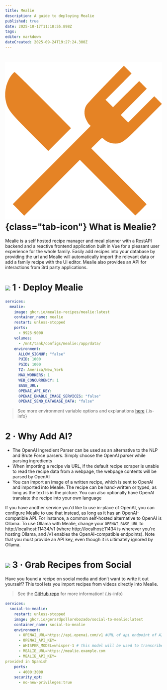 ```yaml
---
title: Mealie
description: A guide to deploying Mealie
published: true
date: 2025-10-17T11:18:55.898Z
tags: 
editor: markdown
dateCreated: 2025-09-24T19:27:24.300Z
---
```


# ![](/mealie.png){class="tab-icon"} What is Mealie?
Mealie is a self hosted recipe manager and meal planner with a RestAPI backend and a reactive frontend application built in Vue for a pleasant user experience for the whole family. Easily add recipes into your database by providing the url and Mealie will automatically import the relevant data or add a family recipe with the UI editor. Mealie also provides an API for interactions from 3rd party applications.

# <img src="/docker.png" class="tab-icon"> 1 · Deploy Mealie
```yaml
services:
  mealie:
    image: ghcr.io/mealie-recipes/mealie:latest
    container_name: mealie
    restart: unless-stopped
    ports:
      - 9925:9000
    volumes:
      - /mnt/tank/configs/mealie:/app/data/
    environment:
      ALLOW_SIGNUP: "false"
      PUID: 1000
      PGID: 1000
      TZ: America/New_York
      MAX_WORKERS: 1
      WEB_CONCURRENCY: 1
      BASE_URL: 
      OPENAI_API_KEY: 
      OPENAI_ENABLE_IMAGE_SERVICES: "false"
      OPENAI_SEND_DATABASE_DATA: "false"
```

> See more environment variable options and explanations [here](https://docs.mealie.io/documentation/getting-started/installation/backend-config/)
{.is-info}


# 2 · Why Add AI?
- The OpenAI Ingredient Parser can be used as an alternative to the NLP and Brute Force parsers. Simply choose the OpenAI parser while parsing ingredients 
- When importing a recipe via URL, if the default recipe scraper is unable to read the recipe data from a webpage, the webpage contents will be parsed by OpenAI 
- You can import an image of a written recipe, which is sent to OpenAI and imported into Mealie. The recipe can be hand-written or typed, as long as the text is in the picture. You can also optionally have OpenAI translate the recipe into your own language 

If you have another service you'd like to use in-place of OpenAI, you can configure Mealie to use that instead, as long as it has an OpenAI-compatible API. For instance, a common self-hosted alternative to OpenAI is Ollama. To use Ollama with Mealie, change your `OPENAI_BASE_URL` to http://localhost:11434/v1 (where http://localhost:11434 is wherever you're hosting Ollama, and /v1 enables the OpenAI-compatible endpoints). Note that you must provide an API key, even though it is ultimately ignored by Ollama.

# <img src="/docker.png" class="tab-icon"> 3 · Grab Recipes from Social
Have you found a recipe on social media and don’t want to write it out yourself? This tool lets you import recipes from videos directly into Mealie.

> See the [GitHub repo](https://github.com/GerardPolloRebozado/social-to-mealie) for more information!
{.is-info}


```yaml
services:
  social-to-mealie:
    restart: unless-stopped
    image: ghcr.io/gerardpollorebozado/social-to-mealie:latest
    container_name: social-to-mealie
    environment:
      - OPENAI_URL=https://api.openai.com/v1 #URL of api endpoint of AI provider
      - OPENAI_API_KEY=
      - WHISPER_MODEL=whisper-1 # this model will be used to transcribe the audio to text
      - MEALIE_URL=https://mealie.example.com
      - MEALIE_API_KEY=
provided in Spanish
    ports:
      - 4000:3000
    security_opt:
      - no-new-privileges:true
```